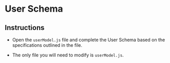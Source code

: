 # User Schema

## Instructions

* Open the `userModel.js` file and complete the User Schema based on the specifications outlined in the file.

* The only file you will need to modify is `userModel.js`.

